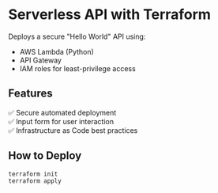# Serverless API with Terraform

Deploys a secure "Hello World" API using:
- AWS Lambda (Python)
- API Gateway
- IAM roles for least-privilege access

## Features
✅ Secure automated deployment  
✅ Input form for user interaction  
✅ Infrastructure as Code best practices  

## How to Deploy
```bash
terraform init
terraform apply
